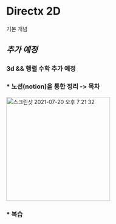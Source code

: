# Directx 2D

기본 개념

## *추가 예정*

### 3d && 행렬 수학 추가 예정 

### * 노션(notion)을 통한 정리 -> 목차
<img width="273" alt="스크린샷 2021-07-20 오후 7 21 32" src="https://user-images.githubusercontent.com/68671394/126308259-fa28b0ff-0167-4399-a7d6-5ff107c2032f.png">


### * 복습
